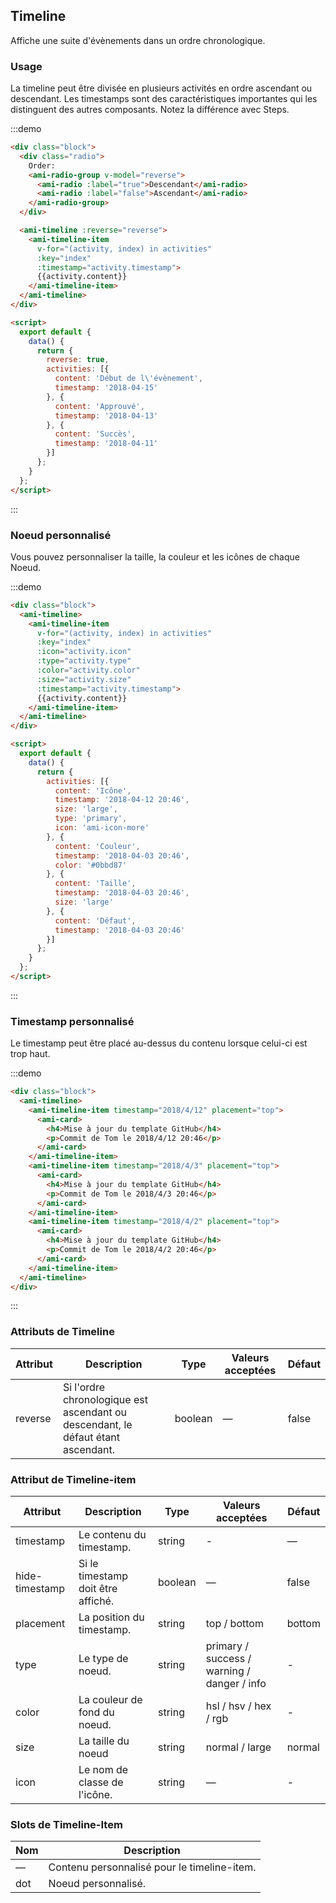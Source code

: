 ## Timeline

Affiche une suite d'évènements dans un ordre chronologique.

### Usage

La timeline peut être divisée en plusieurs activités en ordre ascendant ou descendant. Les timestamps sont des caractéristiques importantes qui les distinguent des autres composants. Notez la différence avec Steps.

:::demo
```html
<div class="block">
  <div class="radio">
    Order:
    <ami-radio-group v-model="reverse">
      <ami-radio :label="true">Descendant</ami-radio>
      <ami-radio :label="false">Ascendant</ami-radio>
    </ami-radio-group>
  </div>

  <ami-timeline :reverse="reverse">
    <ami-timeline-item
      v-for="(activity, index) in activities"
      :key="index"
      :timestamp="activity.timestamp">
      {{activity.content}}
    </ami-timeline-item>
  </ami-timeline>
</div>

<script>
  export default {
    data() {
      return {
        reverse: true,
        activities: [{
          content: 'Début de l\'évènement',
          timestamp: '2018-04-15'
        }, {
          content: 'Approuvé',
          timestamp: '2018-04-13'
        }, {
          content: 'Succès',
          timestamp: '2018-04-11'
        }]
      };
    }
  };
</script>
```
:::

### Noeud personnalisé

Vous pouvez personnaliser la taille, la couleur et les icônes de chaque Noeud.

:::demo

```html
<div class="block">
  <ami-timeline>
    <ami-timeline-item
      v-for="(activity, index) in activities"
      :key="index"
      :icon="activity.icon"
      :type="activity.type"
      :color="activity.color"
      :size="activity.size"
      :timestamp="activity.timestamp">
      {{activity.content}}
    </ami-timeline-item>
  </ami-timeline>
</div>

<script>
  export default {
    data() {
      return {
        activities: [{
          content: 'Icône',
          timestamp: '2018-04-12 20:46',
          size: 'large',
          type: 'primary',
          icon: 'ami-icon-more'
        }, {
          content: 'Couleur',
          timestamp: '2018-04-03 20:46',
          color: '#0bbd87'
        }, {
          content: 'Taille',
          timestamp: '2018-04-03 20:46',
          size: 'large'
        }, {
          content: 'Défaut',
          timestamp: '2018-04-03 20:46'
        }]
      };
    }
  };
</script>
```
:::

### Timestamp personnalisé

Le timestamp peut être placé au-dessus du contenu lorsque celui-ci est trop haut.

:::demo

```html
<div class="block">
  <ami-timeline>
    <ami-timeline-item timestamp="2018/4/12" placement="top">
      <ami-card>
        <h4>Mise à jour du template GitHub</h4>
        <p>Commit de Tom le 2018/4/12 20:46</p>
      </ami-card>
    </ami-timeline-item>
    <ami-timeline-item timestamp="2018/4/3" placement="top">
      <ami-card>
        <h4>Mise à jour du template GitHub</h4>
        <p>Commit de Tom le 2018/4/3 20:46</p>
      </ami-card>
    </ami-timeline-item>
    <ami-timeline-item timestamp="2018/4/2" placement="top">
      <ami-card>
        <h4>Mise à jour du template GitHub</h4>
        <p>Commit de Tom le 2018/4/2 20:46</p>
      </ami-card>
    </ami-timeline-item>
  </ami-timeline>
</div>
```
:::

### Attributs de Timeline

| Attribut      | Description    | Type      | Valeurs acceptées | Défaut   |
|---------- |-------- |---------- |-------------  |-------- |
| reverse | Si l'ordre chronologique est ascendant ou descendant, le défaut étant ascendant. | boolean | — | false |

### Attribut de Timeline-item

| Attribut      | Description    | Type      | Valeurs acceptées | Défaut   |
|---------- |-------- |---------- |-------------  |-------- |
| timestamp     | Le contenu du timestamp. | string  | - | — |
| hide-timestamp  | Si le timestamp doit être affiché. | boolean | — | false |
| placement | La position du timestamp. | string | top / bottom | bottom |
| type | Le type de noeud. | string | primary / success / warning / danger / info | - |
| color | La couleur de fond du noeud. | string | hsl / hsv / hex / rgb | - |
| size | La taille du noeud | string | normal / large | normal |
| icon | Le nom de classe de l'icône. | string | — | - |

### Slots de Timeline-Item

| Nom | Description |
|------|--------|
| — | Contenu personnalisé pour le timeline-item. |
| dot | Noeud personnalisé. |
